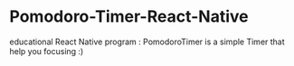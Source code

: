 # Pomodoro-Timer-React-Native
educational React Native program : PomodoroTimer is a simple Timer that help you focusing :) 
